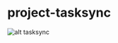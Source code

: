 # project-tasksync

![alt tasksync]([http://url/to/img.png](https://cdn.discordapp.com/attachments/673924286691409962/1159175191176425502/image.png?ex=651eed86&is=651d9c06&hm=a4244a5e8f3a90a02b9fe42ea0d153a8bd85708fb92a47a9e85ad8cf7b5fe4d3&)https://cdn.discordapp.com/attachments/673924286691409962/1159175191176425502/image.png)
